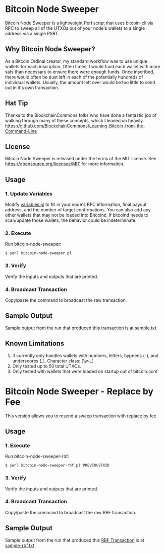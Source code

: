 Bitcoin Node Sweeper
=====================================

Bitcoin Node Sweeper is a lightweight Perl script that uses bitcoin-cli via RPC to
sweep all of the UTXOs out of your node's wallets to a single address via a single PSBT.

Why Bitcoin Node Sweeper?
---------------------

As a Bitcoin Ordinal creator, my standard workflow was to use unique wallets for each inscription.  Often times,
I would fund each wallet with more sats than necessary to ensure there were enough funds. Once inscribed,
there would often be dust left in each of the potentially hundreds of individual wallets. Usually, the amount left
over would be too little to send out in it's own transaction.

Hat Tip
-------
Thanks to the BlockchainCommons folks who have done a fantastic job of walking through many of these concepts, which I leaned on heavily.
https://github.com/BlockchainCommons/Learning-Bitcoin-from-the-Command-Line 

License
-------

Bitcoin Node Sweeper is released under the terms of the MIT license. See https://opensource.org/licenses/MIT for more
information.

Usage 
-------------------
### 1. Update Variables
Modify [variables.pl](variables.pl) to fill in your node's RPC information, final payout address, and the number of target confirmations. You can also add any other wallets that may not be loaded into Bitcoind.  If bitcoind needs to scan/update those wallets, the behavior could be indeterminate.  
### 2. Execute
Run bitcoin-node-sweeper:

```
$ perl bitcoin-node-sweeper.pl
```
### 3. Verify
Verify the inputs and outputs that are printed.

### 4. Broadcast Transaction
Copy/paste the command to broadcast the raw transaction.

Sample Output
-------
Sample output from the run that produced this [transaction](https://mempool.space/tx/cb01f1b4a9eb2e090b42f7881780dfe47e5f4f7a7eec3dfaaea3d8b3d9280dea) is at [sample.txt](sample.txt).

Known Limitations
-------
1. It currently only handles wallets with numbers, letters, hypnens (-), and underscores (_).  Character class:  [\w\-\_]
2. Only tested up to 50 total UTXOs.
3. Only tested with wallets that were loaded on startup out of bitcoin.conf.


Bitcoin Node Sweeper - Replace by Fee
=====================================
This version allows you to resend a sweep transaction with replace by fee.

Usage 
-------------------
### 1. Execute
Run bitcoin-node-sweeper-rbf:

```
$ perl bitcoin-node-sweeper-rbf.pl PREVIOUSTXID
```
### 3. Verify
Verify the inputs and outputs that are printed.

### 4. Broadcast Transaction
Copy/paste the command to broadcast the raw RBF transaction.

Sample Output
-------
Sample output from the run that produced this [RBF Transaction](https://mempool.space/tx/a966a43ad8176f6fd2cd1c21f00c1867b5428d4864ef20cc4bda15bd0b84897d) is at [sample-rbf.txt](sample-rbf.txt).

